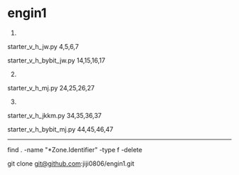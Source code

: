 # engin1
1. 
starter_v_h_jw.py
4,5,6,7

starter_v_h_bybit_jw.py
14,15,16,17

2. 
starter_v_h_mj.py
24,25,26,27

3. 
starter_v_h_jkkm.py
34,35,36,37

starter_v_h_bybit_mj.py
44,45,46,47

--------------------------------------------------------
find . -name "*Zone.Identifier" -type f -delete

git clone git@github.com:jiji0806/engin1.git